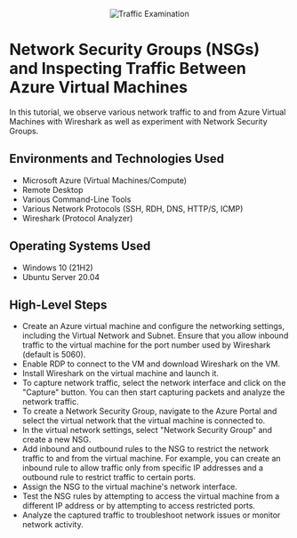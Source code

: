 <p align="center">
<img src="https://i.imgur.com/Ua7udoS.png" alt="Traffic Examination"/>
</p>

<h1>Network Security Groups (NSGs) and Inspecting Traffic Between Azure Virtual Machines</h1>
In this tutorial, we observe various network traffic to and from Azure Virtual Machines with Wireshark as well as experiment with Network Security Groups. <br />



<h2>Environments and Technologies Used</h2>

- Microsoft Azure (Virtual Machines/Compute)
- Remote Desktop
- Various Command-Line Tools
- Various Network Protocols (SSH, RDH, DNS, HTTP/S, ICMP)
- Wireshark (Protocol Analyzer)

<h2>Operating Systems Used </h2>

- Windows 10 (21H2)
- Ubuntu Server 20.04

<h2>High-Level Steps</h2>

- Create an Azure virtual machine and configure the networking settings, including the Virtual Network and Subnet. Ensure that you allow inbound traffic to the virtual machine for the port number used by Wireshark (default is 5060).
- Enable RDP to connect to the VM and download Wireshark on the VM.
- Install Wireshark on the virtual machine and launch it.
- To capture network traffic, select the network interface and click on the "Capture" button. You can then start capturing packets and analyze the network traffic.
- To create a Network Security Group, navigate to the Azure Portal and select the virtual network that the virtual machine is connected to.
- In the virtual network settings, select "Network Security Group" and create a new NSG.
- Add inbound and outbound rules to the NSG to restrict the network traffic to and from the virtual machine. For example, you can create an inbound rule to allow traffic only from specific IP addresses and a outbound rule to restrict traffic to certain ports.
- Assign the NSG to the virtual machine's network interface.
- Test the NSG rules by attempting to access the virtual machine from a different IP address or by attempting to access restricted ports.
- Analyze the captured traffic to troubleshoot network issues or monitor network activity.


<br />
